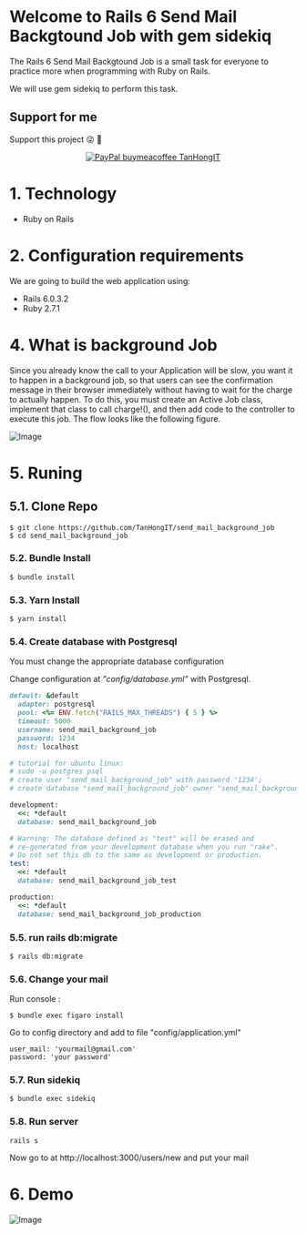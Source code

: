 # Welcome to Rails 6 Send Mail Backgtound Job with gem sidekiq

The Rails 6  Send Mail Backgtound Job is a small task for everyone to practice more when programming with Ruby on Rails.

We will use gem sidekiq to perform this task.

## Support for me
Support this project :stuck_out_tongue_winking_eye: :pray:
<p align="center">
    <a href="https://www.paypal.me/tanhongit" target="_blank"><img src="https://img.shields.io/badge/Donate-PayPal-green.svg" data-origin="https://img.shields.io/badge/Donate-PayPal-green.svg" alt="PayPal buymeacoffee TanHongIT"></a>
</p>

# 1. Technology
- Ruby on Rails

# 2. Configuration requirements
We are going to build the web application using:
- Rails 6.0.3.2
- Ruby 2.7.1

# 4. What is background Job
Since you already know the call to your Application will be slow, you want it to happen in a background job, so that users can see the confirmation message in their browser immediately without having to wait for the charge to actually happen. To do this, you must create an Active Job class, implement that class to call charge!(), and then add code to the controller to execute this job. The flow looks like the following figure.

![Image](https://imgur.com/Ns3P04e.png)

# 5. Runing

## 5.1. Clone Repo

```
$ git clone https://github.com/TanHongIT/send_mail_background_job
$ cd send_mail_background_job
```

### 5.2. Bundle Install 

```
$ bundle install
```

### 5.3. Yarn Install 

```
$ yarn install
```

### 5.4. Create database with Postgresql

You must change the appropriate database configuration

Change configuration at _"config/database.yml"_ with Postgresql.

```ruby
default: &default
  adapter: postgresql
  pool: <%= ENV.fetch("RAILS_MAX_THREADS") { 5 } %>
  timeout: 5000
  username: send_mail_background_job
  password: 1234
  host: localhost

# tutorial for ubuntu linux:
# sudo -u postgres psql
# create user "send_mail_background_job" with password '1234';  
# create database "send_mail_background_job" owner "send_mail_background_job"; 

development:
  <<: *default
  database: send_mail_background_job

# Warning: The database defined as "test" will be erased and
# re-generated from your development database when you run "rake".
# Do not set this db to the same as development or production.
test:
  <<: *default
  database: send_mail_background_job_test

production:
  <<: *default
  database: send_mail_background_job_production
```

### 5.5. run rails db:migrate

```
$ rails db:migrate
```

### 5.6. Change your mail

Run console :

```
$ bundle exec figaro install
```

Go to config directory and add to file "config/application.yml"

```
user_mail: 'yourmail@gmail.com'
password: 'your password'
```

### 5.7. Run sidekiq

```
$ bundle exec sidekiq
```

### 5.8. Run server 

```
rails s
```

Now go to at http://localhost:3000/users/new and put your mail 

# 6. Demo

![Image](https://imgur.com/xON93Xa.png)
